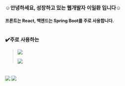 


### ☺️안녕하세요, 성장하고 있는 웹개발자 이일환 입니다☺️
#### 프론트는 React, 백엔드는 Spring Boot를 주로 사용합니다.
#
### ✔️주로 사용하는
> <a href="" target="_blank"><img src="https://img.shields.io/badge/React-61DAFB?style=flat-square&logo=React&logoColor=white"/></a>
> 
> <a href="" target="_blank"><img src="https://img.shields.io/badge/Spring_Boot-6DB33F?style=flat-square&logo=SpringBoot&logoColor=white"/></a>
> 
#
<a href="https://blog.naver.com/poj0722" target="_blank"><img src="https://img.shields.io/badge/Blog-03C75A?style=flat-square&logo=Naver&logoColor=white"/></a>
<a href="mailto:poj0722@naver.com" target="_blank"><img src="https://img.shields.io/badge/Mail-03C75A?style=flat-square&logo=Gmail&logoColor=white"/>
</a>
